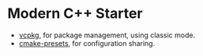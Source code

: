# Modern C++ Starter

- [vcpkg](https://github.com/Microsoft/vcpkg), for package management, using classic mode.
- [cmake-presets](https://cmake.org/cmake/help/latest/manual/cmake-presets.7.html), for configuration sharing.
